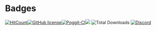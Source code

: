 # Badges
[![HitCount](http://hits.dwyl.io/koningcool/LoadAllWorlds.svg)](http://hits.dwyl.io/koningcool/LoadAllWorlds)[![GitHub license](https://img.shields.io/github/license/koningcool/LoadAllWorlds.svg)](https://github.com/koningcool/LoadAllWorlds/blob/master/LICENSE)[![Poggit-CI](https://poggit.pmmp.io/ci.shield/koningcool/LoadAllWorlds/LoadallWorlds)](https://poggit.pmmp.io/ci/koningcool/LoadAllWorlds/LoadAllWorlds)[![](https://poggit.pmmp.io/shield.state/LoadAllWorlds)](https://poggit.pmmp.io/p/LoadAllWorlds) ![Total Downloads](https://poggit.pmmp.io/shield.dl.total/LoadAllWorlds) [![Discord](https://img.shields.io/discord/714455937691287602.svg?style=flat-square&label=discord&colorB=7289da)](https://discord.gg/JT3jpCz)